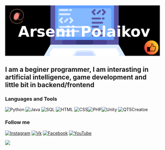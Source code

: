 ![Header](https://github.com/PirateWar2022/PirateWar2022/blob/b7d6a029580b31ab008da4abd6dfb5eb3b7f90ac/assets/Untitled.png)

## I am a beginer programmer, I am interasting in artificial intelligence, game development and little bit in backend/frontend

### Languages and Tools
![Python](https://img.shields.io/badge/Python-black?style=for-the-badge&logo=python) ![Java](https://img.shields.io/badge/Java-black?style=for-the-badge&logo=Java) ![SQL](https://img.shields.io/badge/MySQL-black?style=for-the-badge&logo=MySql) ![HTML](https://img.shields.io/badge/HTML-black?style=for-the-badge&logo=html) ![CSS](https://img.shields.io/badge/CSS-black?style=for-the-badge&logo=css)![PHP](https://img.shields.io/badge/PHP-black?style=for-the-badge&logo=php)![Unity](https://img.shields.io/badge/Unity-black?style=for-the-badge&logo=unity) ![QT5Creatoe](https://img.shields.io/badge/QtCreator-black?style=for-the-badge&logo=Qt) 

### Follow me
[![Instagram](https://img.shields.io/badge/Instagram-black?style=for-the-badge&logo=instagram)](https://www.instagram.com/_senyok_top_/) [![Vk](https://img.shields.io/badge/Vkontakte-black?style=for-the-badge&logo=Vk)](https://vk.com/ivgenivich) [![Facebook](https://img.shields.io/badge/Facebook-black?style=for-the-badge&logo=facebook)](https://www.facebook.com/profile.php?id=100081240971171) [![YouTube](https://img.shields.io/badge/YouTube-black?style=for-the-badge&logo=youtube)](https://www.youtube.com/channel/UCsGEZksKYevwVpbAgR9YF2Q)

![](https://media.giphy.com/media/BgKEiHf1xNV0h6IcSX/giphy.gif)
